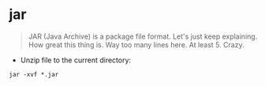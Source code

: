 # jar

> JAR (Java Archive) is a package file format.
> Let's just keep explaining.
> How great this thing is.
> Way too many lines here.
> At least 5. Crazy.

- Unzip file to the current directory:

`jar -xvf *.jar`
